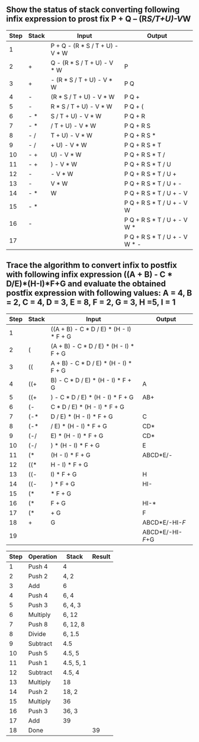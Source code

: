 ## Show the status of stack converting following infix expression to prost fix P + Q – (R*S/T+U)-V*W

| Step | Stack | Input                               | Output                      |
|------|-------|-------------------------------------|------------------------------|
| 1    |       | P + Q - (R * S / T + U) - V * W     |                              |
| 2    | +     | Q - (R * S / T + U) - V * W         | P                            |
| 3    | +     | - (R * S / T + U) - V * W           | P Q                          |
| 4    | -     | (R * S / T + U) - V * W             | P Q +                        |
| 5    | -     | R * S / T + U) - V * W              | P Q + (                      |
| 6    | - *   | S / T + U) - V * W                  | P Q + R                      |
| 7    | - *   | / T + U) - V * W                    | P Q + R S                    |
| 8    | - /   | T + U) - V * W                      | P Q + R S *                  |
| 9    | - /   | + U) - V * W                        | P Q + R S * T                |
| 10   | - +   | U) - V * W                          | P Q + R S * T /              |
| 11   | - +   | ) - V * W                           | P Q + R S * T / U            |
| 12   | -     | - V * W                             | P Q + R S * T / U +          |
| 13   | -     | V * W                               | P Q + R S * T / U + -        |
| 14   | - *   | W                                   | P Q + R S * T / U + - V      |
| 15   | - *   |                                     | P Q + R S * T / U + - V W    |
| 16   | -     |                                     | P Q + R S * T / U + - V W *  |
| 17   |       |                                     | P Q + R S * T / U + - V W * -|

## Trace the algorithm to convert infix to postfix with following infix expression ((A + B) - C * D/E)*(H-I)*F+G and evaluate the obtained postfix expression with following values: A = 4, B = 2, C = 4, D = 3, E = 8, F = 2, G = 3, H =5, I = 1

| Step | Stack   | Input                                       | Output                   |
|------|---------|---------------------------------------------|--------------------------|
| 1    |         | ((A + B) - C * D / E) * (H - I) * F + G      |                          |
| 2    | (       | (A + B) - C * D / E) * (H - I) * F + G       |                          |
| 3    | ((      | A + B) - C * D / E) * (H - I) * F + G         |                          |
| 4    | ((+     | B) - C * D / E) * (H - I) * F + G             | A                        |
| 5    | ((+     | ) - C * D / E) * (H - I) * F + G              | AB+                      |
| 6    | (-      | C * D / E) * (H - I) * F + G                  |                          |
| 7    | (-*     | D / E) * (H - I) * F + G                      | C                        |
| 8    | (-*     | / E) * (H - I) * F + G                        | CD*                      |
| 9    | (-/     | E) * (H - I) * F + G                          | CD*                      |
| 10   | (-/     | ) * (H - I) * F + G                           | E                        |
| 11   | (*      | (H - I) * F + G                               | ABCD*E/-                 |
| 12   | ((*     | H - I) * F + G                                |                          |
| 13   | ((-     | I) * F + G                                    | H                        |
| 14   | ((-     | ) * F + G                                     | HI-                      |
| 15   | (*      | * F + G                                       |                          |
| 16   | (*      | F + G                                         | HI-*                     |
| 17   | (*      | + G                                           | F                        |
| 18   | +       | G                                             | ABCD*E/-HI-*F*           |
| 19   |         |                                               | ABCD*E/-HI-*F*+G         |





| Step | Operation    | Stack       | Result  |
|------|--------------|-------------|---------|
| 1    | Push 4       | 4           |         |
| 2    | Push 2       | 4, 2        |         |
| 3    | Add          | 6           |         |
| 4    | Push 4       | 6, 4        |         |
| 5    | Push 3       | 6, 4, 3     |         |
| 6    | Multiply     | 6, 12       |         |
| 7    | Push 8       | 6, 12, 8    |         |
| 8    | Divide       | 6, 1.5      |         |
| 9    | Subtract     | 4.5         |         |
| 10   | Push 5       | 4.5, 5      |         |
| 11   | Push 1       | 4.5, 5, 1   |         |
| 12   | Subtract     | 4.5, 4      |         |
| 13   | Multiply     | 18          |         |
| 14   | Push 2       | 18, 2       |         |
| 15   | Multiply     | 36          |         |
| 16   | Push 3       | 36, 3       |         |
| 17   | Add          | 39          |         |
| 18   | Done         |             | 39      |
